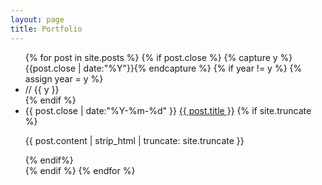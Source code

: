 ```yaml
---
layout: page
title: Portfolio
---
```


<ul class="listing">
{% for post in site.posts %}
  {% if post.close %}
  {% capture y %}{{post.close | date:"%Y"}}{% endcapture %}
  {% if year != y %}
    {% assign year = y %}
    <li class="listing-seperator comment" id="{{ y }}">// {{ y }}</li>
  {% endif %}
  <li class="listing-item">
    <span>
      <time datetime="{{ post.close | date:"%Y-%m-%d" }}">{{ post.close | date:"%Y-%m-%d" }}</time>
    </span>
    <a href="{{ post.url }}" title="{{ post.title }}">{{ post.title }}</a>
    {% if site.truncate %}
    <p>{{ post.content | strip_html | truncate: site.truncate }}</p>
    {% endif%}
  </li>
  {% endif %}
{% endfor %}
</ul>
